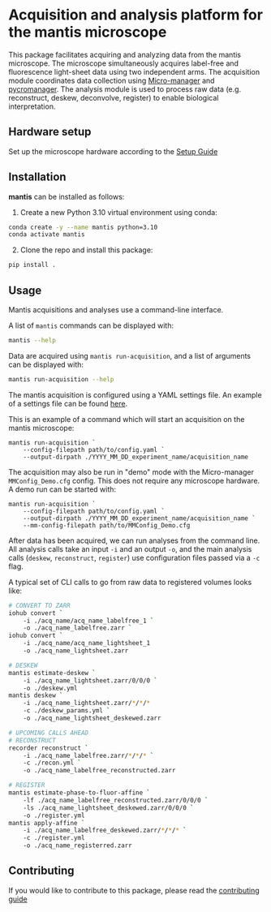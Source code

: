 # Acquisition and analysis platform for the mantis microscope

This package facilitates acquiring and analyzing data from the mantis microscope. The microscope simultaneously acquires label-free and fluorescence light-sheet data using two independent arms. The acquisition module coordinates data collection using [Micro-manager](https://micro-manager.org/) and [pycromanager](https://pycro-manager.readthedocs.io/). The analysis module is used to process raw data (e.g. reconstruct, deskew, deconvolve, register) to enable biological interpretation.

## Hardware setup

Set up the microscope hardware according to the [Setup Guide](docs/setup_guide.md)

## Installation

**mantis** can be installed as follows:

1. Create a new Python 3.10 virtual environment using conda:

```sh
conda create -y --name mantis python=3.10
conda activate mantis
```

2. Clone the repo and install this package:

```sh
pip install .
```

## Usage

Mantis acquisitions and analyses use a command-line interface.

A list of `mantis` commands can be displayed with:
```sh
mantis --help
```

Data are acquired using `mantis run-acquisition`, and a list of arguments can be displayed with:

```sh
mantis run-acquisition --help
```

The mantis acquisition is configured using a YAML settings file. An example of a settings file can be found [here](mantis/acquisition/settings/example_acquisition_settings.yaml).

This is an example of a command which will start an acquisition on the mantis microscope:

```pwsh
mantis run-acquisition `
    --config-filepath path/to/config.yaml `
    --output-dirpath ./YYYY_MM_DD_experiment_name/acquisition_name
```

The acquisition may also be run in "demo" mode with the Micro-manager `MMConfig_Demo.cfg` config. This does not require any microscope hardware. A demo run can be started with:

```pwsh
mantis run-acquisition `
    --config-filepath path/to/config.yaml `
    --output-dirpath ./YYYY_MM_DD_experiment_name/acquisition_name `
    --mm-config-filepath path/to/MMConfig_Demo.cfg
```

After data has been acquired, we can run analyses from the command line. All analysis calls take an input `-i` and an output `-o`, and the main analysis calls (`deskew`, `reconstruct`, `register`) use configuration files passed via a `-c` flag.

A typical set of CLI calls to go from raw data to registered volumes looks like:

```sh
# CONVERT TO ZARR
iohub convert `
    -i ./acq_name/acq_name_labelfree_1 `
    -o ./acq_name_labelfree.zarr `
iohub convert `
    -i ./acq_name/acq_name_lightsheet_1
    -o ./acq_name_lightsheet.zarr

# DESKEW
mantis estimate-deskew `
    -i ./acq_name_lightsheet.zarr/0/0/0 `
    -o ./deskew.yml
mantis deskew `
    -i ./acq_name_lightsheet.zarr/*/*/*
    -c ./deskew_params.yml `
    -o ./acq_name_lightsheet_deskewed.zarr

# UPCOMING CALLS AHEAD
# RECONSTRUCT
recorder reconstruct `
    -i ./acq_name_labelfree.zarr/*/*/* `
    -c ./recon.yml `
    -o ./acq_name_labelfree_reconstructed.zarr

# REGISTER
mantis estimate-phase-to-fluor-affine `
    -lf ./acq_name_labelfree_reconstructed.zarr/0/0/0 `
    -ls ./acq_name_lightsheet_deskewed.zarr/0/0/0 `
    -o ./register.yml
mantis apply-affine `
    -i ./acq_name_labelfree_deskewed.zarr/*/*/* `
    -c ./register.yml
    -o ./acq_name_registerred.zarr
```

## Contributing

If you would like to contribute to this package, please read the [contributing guide](CONTRIBUTING.md)
